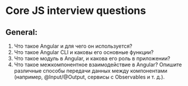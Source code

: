 # Core JS interview questions

## General:

1. Что такое Angular и для чего он используется?
2. Что такое Angular CLI и каковы его основные функции?
3. Что такое модуль в Angular, и какова его роль в приложении?
4. Что такое межкомпонентное взаимодействие в Angular? Опишите различные способы передачи данных между компонентами (например, @Input/@Output, сервисы с Observables и т. д.).
